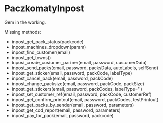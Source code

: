 # PaczkomatyInpost

Gem in the working.

Missing methods:
- inpost_get_pack_status(packcode)
- inpost_machines_dropdown(param)
- inpost_find_customer(email)
- inpost_get_towns()
- inpost_create_customer_partner(email, password, customerData)
- inpost_send_packs(email, password, packsData, autoLabels, selfSend)
- inpost_get_sticker(email, password, packCode, labelType)
- inpost_cancel_pack(email, password, packCode)
- inpost_change_packsize(email, password, packCode, packSize)
- inpost_get_stickers(email, password, packCodes, labelType='')
- inpost_set_customer_ref(email, password, packCode, customerRef)
- inpost_get_confirm_printout(email, password, packCodes, testPrintout)
- inpost_get_packs_by_sender(email, password, parameters)
- inpost_get_cod_report(email, password, parameters)
- inpost_pay_for_pack(email, password, packcode)